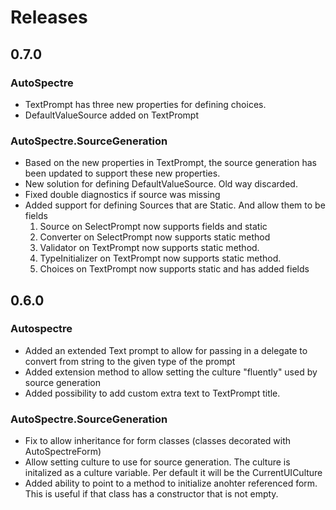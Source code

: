 # Releases

## 0.7.0

### AutoSpectre

* TextPrompt has three new properties for defining choices.
* DefaultValueSource added on TextPrompt

### AutoSpectre.SourceGeneration

* Based on the new properties in TextPrompt, the source generation has been updated to support these new properties.
* New solution for defining DefaultValueSource. Old way discarded.
* Fixed double diagnostics if source was missing
* Added support for defining Sources that are Static. And allow them to be fields
    1. Source on SelectPrompt now supports fields and static
    2. Converter on SelectPrompt now supports static method
    3. Validator on TextPrompt now supports static method.
    4. TypeInitializer on TextPrompt now supports static method.
    5. Choices on TextPrompt now supports static and has added fields

## 0.6.0

### Autospectre

* Added an extended Text prompt to allow for passing in a delegate to convert from string to the given type of the prompt
* Added extension method to allow setting the culture "fluently" used by source generation
* Added possibility to add custom extra text to TextPrompt title.

### AutoSpectre.SourceGeneration

* Fix to allow inheritance for form classes (classes decorated with AutoSpectreForm)
* Allow setting culture to use for source generation. The culture is initalized as a culture variable. Per default it will be the CurrentUICulture
* Added ability to point to a method to initialize anohter referenced form. This is useful if that class has a constructor that is not empty.


